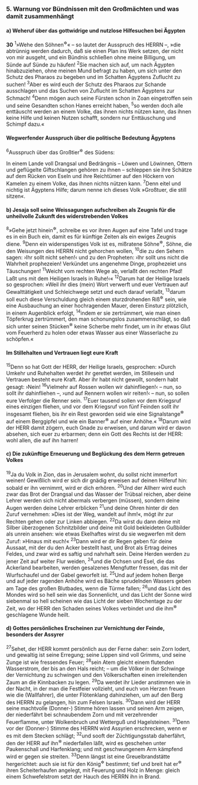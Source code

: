 ### 5. Warnung vor Bündnissen mit den Großmächten und was damit zusammenhängt

#### a) Weheruf über das gottwidrige und nutzlose Hilfesuchen bei Ägypten

__30__
<sup>1</sup>»Wehe den Söhnen<sup title="oder: Kindern">&#x2732;</sup>« – so lautet der Ausspruch des HERRN –, »die abtrünnig werden dadurch, daß sie einen Plan ins Werk setzen, der nicht von mir ausgeht, und ein Bündnis schließen ohne meine Billigung, um Sünde auf Sünde zu häufen!
<sup>2</sup>Sie machen sich auf, um nach Ägypten hinabzuziehen, ohne meinen Mund befragt zu haben, um sich unter den Schutz des Pharaos zu begeben und im Schatten Ägyptens Zuflucht zu suchen!
<sup>3</sup>Aber es wird euch der Schutz des Pharaos zur Schande ausschlagen und das Suchen von Zuflucht im Schatten Ägyptens zur Schmach!
<sup>4</sup>Denn mögen auch seine Fürsten schon in Zoan eingetroffen sein und seine Gesandten schon Hanes erreicht haben,
<sup>5</sup>so werden doch alle enttäuscht werden an einem Volke, das ihnen nichts nützen kann, das ihnen keine Hilfe und keinen Nutzen schafft, sondern nur Enttäuschung und Schimpf dazu.«

#### Wegwerfender Ausspruch über die politische Bedeutung Ägyptens

<sup>6</sup>Ausspruch über das Großtier<sup title="d.h. Nilpferd">&#x2732;</sup> des Südens:

In einem Lande voll Drangsal und Bedrängnis – Löwen und Löwinnen, Ottern und geflügelte Giftschlangen gehören zu ihnen – schleppen sie ihre Schätze auf dem Rücken von Eseln und ihre Reichtümer auf den Höckern von Kamelen zu einem Volke, das ihnen nichts nützen kann.
<sup>7</sup>Denn eitel und nichtig ist Ägyptens Hilfe; darum nenne ich dieses Volk »Großtuer, die still sitzen«.

#### b) Jesaja soll seine Weissagungen aufschreiben als Zeugnis für die unheilvolle Zukunft des widerstrebenden Volkes

<sup>8</sup>»Gehe jetzt hinein<sup title="= heim">&#x2732;</sup>, schreibe es vor ihren Augen auf eine Tafel und trage es in ein Buch ein, damit es für künftige Zeiten als ein ewiges Zeugnis diene.
<sup>9</sup>Denn ein widerspenstiges Volk ist es, mißratene Söhne<sup title="oder: Kinder">&#x2732;</sup>, Söhne, die den Weisungen des HERRN nicht gehorchen wollen,
<sup>10</sup>die zu den Sehern sagen: ›Ihr sollt nicht sehen!‹ und zu den Propheten: ›Ihr sollt uns nicht die Wahrheit prophezeien! Verkündet uns angenehme Dinge, prophezeiet uns Täuschungen!
<sup>11</sup>Weicht vom rechten Wege ab, verlaßt den rechten Pfad! Laßt uns mit dem Heiligen Israels in Ruhe!‹«
<sup>12</sup>Darum hat der Heilige Israels so gesprochen: »Weil ihr dies (mein) Wort verwerft und euer Vertrauen auf Gewalttätigkeit und Schleichwege setzt und euch darauf verlaßt,
<sup>13</sup>darum soll euch diese Verschuldung gleich einem sturzdrohenden Riß<sup title="oder: Mauerstück">&#x2732;</sup> sein, wie eine Ausbauchung an einer hochragenden Mauer, deren Einsturz plötzlich, in einem Augenblick erfolgt,
<sup>14</sup>indem er sie zertrümmert, wie man einen Töpferkrug zertrümmert, den man schonungslos zusammenschlägt, so daß sich unter seinen Stücken<sup title="= Trümmern">&#x2732;</sup> keine Scherbe mehr findet, um in ihr etwas Glut vom Feuerherd zu holen oder etwas Wasser aus einer Wasserlache zu schöpfen.«

#### Im Stillehalten und Vertrauen liegt eure Kraft

<sup>15</sup>Denn so hat Gott der HERR, der Heilige Israels, gesprochen: »Durch Umkehr und Ruhehalten werdet ihr gerettet werden, im Stillesein und Vertrauen besteht eure Kraft. Aber ihr habt nicht gewollt, sondern habt gesagt: ›Nein!
<sup>16</sup>Vielmehr auf Rossen wollen wir dahinfliegen!‹ – nun, so sollt ihr dahinfliehen –, ›und auf Rennern wollen wir reiten!‹ – nun, so sollen eure Verfolger die Renner sein.
<sup>17</sup>Euer tausend sollen vor dem Kriegsruf eines einzigen fliehen, und vor dem Kriegsruf von fünf Feinden sollt ihr insgesamt fliehen, bis ihr ein Rest geworden seid wie eine Signalstange<sup title="vgl. 13,2">&#x2732;</sup> auf einem Berggipfel und wie ein Banner<sup title="= Panier">&#x2732;</sup> auf einer Anhöhe.«
<sup>18</sup>Darum wird der HERR damit zögern, euch Gnade zu erweisen, und darum wird er davon absehen, sich euer zu erbarmen; denn ein Gott des Rechts ist der HERR: wohl allen, die auf ihn harren!

#### c) Die zukünftige Erneuerung und Beglückung des dem Herrn getreuen Volkes

<sup>19</sup>Ja du Volk in Zion, das in Jerusalem wohnt, du sollst nicht immerfort weinen! Gewißlich wird er sich dir gnädig erweisen auf deinen Hilferuf hin: sobald er ihn vernimmt, wird er dich erhören.
<sup>20</sup>Und der Allherr wird euch zwar das Brot der Drangsal und das Wasser der Trübsal reichen, aber deine Lehrer werden sich nicht abermals verbergen (müssen), sondern deine Augen werden deine Lehrer erblicken
<sup>21</sup>und deine Ohren hinter dir den Zuruf vernehmen: »Dies ist der Weg, wandelt auf ihm!«, mögt ihr zur Rechten gehen oder zur Linken abbiegen.
<sup>22</sup>Da wirst du dann deine mit Silber überzogenen Schnitzbilder und deine mit Gold bekleideten Gußbilder als unrein ansehen: wie etwas Ekelhaftes wirst du sie wegwerfen mit dem Zuruf: »Hinaus mit euch!«
<sup>23</sup>Dann wird er dir Regen geben für deine Aussaat, mit der du den Acker bestellt hast, und Brot als Ertrag deines Feldes, und zwar wird es saftig und nahrhaft sein. Deine Herden werden zu jener Zeit auf weiter Flur weiden,
<sup>24</sup>und die Ochsen und Esel, die das Ackerland bearbeiten, werden gesalzenes Mengfutter fressen, das mit der Wurfschaufel und der Gabel geworfelt ist.
<sup>25</sup>Und auf jedem hohen Berge und auf jeder ragenden Anhöhe wird es Bäche sprudelnden Wassers geben am Tage des großen Blutbades, wenn die Türme fallen;
<sup>26</sup>und das Licht des Mondes wird so hell sein wie das Sonnenlicht, und das Licht der Sonne wird siebenmal so hell scheinen wie das Licht der sieben Wochentage zu der Zeit, wo der HERR den Schaden seines Volkes verbindet und die ihm<sup title="oder: von ihm? vgl. 1,5">&#x2732;</sup> geschlagene Wunde heilt.

#### d) Gottes persönliches Erscheinen zur Vernichtung der Feinde, besonders der Assyrer

<sup>27</sup>Sehet, der HERR kommt persönlich aus der Ferne daher: sein Zorn lodert, und gewaltig ist seine Erregung; seine Lippen sind voll Grimms, und seine Zunge ist wie fressendes Feuer;
<sup>28</sup>sein Atem gleicht einem flutenden Wasserstrom, der bis an den Hals reicht; – um die Völker in der Schwinge der Vernichtung zu schwingen und den Völkerschaften einen irreleitenden Zaum an die Kinnbacken zu legen.
<sup>29</sup>Da werdet ihr Lieder anstimmen wie in der Nacht, in der man die Festfeier vollzieht, und euch von Herzen freuen wie die (Wallfahrer), die unter Flötenklang dahinziehen, um auf den Berg des HERRN zu gelangen, hin zum Felsen Israels.
<sup>30</sup>Dann wird der HERR seine machtvolle (Donner-) Stimme hören lassen und seinen Arm zeigen, der niederfährt bei schnaubendem Zorn und mit verzehrender Feuerflamme, unter Wolkenbruch und Wetterguß und Hagelsteinen.
<sup>31</sup>Denn vor der (Donner-) Stimme des HERRN wird Assyrien erschrecken, wenn er es mit dem Stecken schlägt;
<sup>32</sup>und sooft der Züchtigungsstab daherfährt, den der HERR auf ihn<sup title="oder: es, d.h. Assyrien">&#x2732;</sup> niederfallen läßt, wird es geschehen unter Paukenschall und Harfenklang; und mit geschwungenem Arm kämpfend wird er gegen sie streiten.
<sup>33</sup>Denn längst ist eine Greuelbrandstätte hergerichtet: auch sie ist für den König<sup title="oder: Moloch">&#x2732;</sup> bestimmt; tief und breit hat er<sup title="oder: man">&#x2732;</sup> ihren Scheiterhaufen angelegt, mit Feuerung und Holz in Menge: gleich einem Schwefelstrom setzt der Hauch des HERRN ihn in Brand.